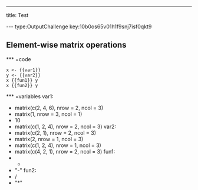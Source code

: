 ---
title: Test

--- type:OutputChallenge key:10b0os65v01h1f9snj7isf0qkt9
## Element-wise matrix operations

*** =code
```{r}
x <- {{var1}}
y <- {{var2}}
x {{fun1}} y
x {{fun2}} y
```

*** =variables
var1:
  - matrix(c(2, 4, 6), nrow = 2, ncol = 3)
  - matrix(1, nrow = 3, ncol = 1)
  - 10
  - matrix(c(1, 2, 4), nrow = 2, ncol = 3)
var2:
  - matrix(c(2, 1), nrow = 2, ncol = 3)
  - matrix(2, nrow = 1, ncol = 3)
  - matrix(c(1, 2, 4), nrow = 1, ncol = 3)
  - matrix(c(4, 2, 1), nrow = 2, ncol = 3)
fun1:
  - +
  - "-"
fun2:
  - /
  - "*"
